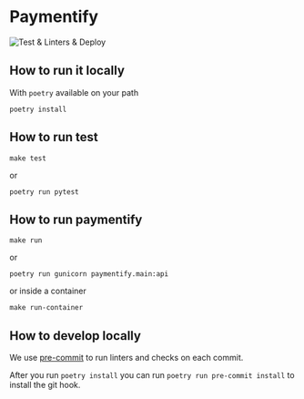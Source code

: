 # Paymentify
![Test & Linters & Deploy](https://github.com/barrachri/paymentify/workflows/Test%20&%20Linters%20&%20Deploy/badge.svg)

## How to run it locally

With `poetry` available on your path

```
poetry install
```

## How to run test
```
make test
```
or

```
poetry run pytest
```

## How to run paymentify
```
make run
```
or
```
poetry run gunicorn paymentify.main:api
```
or inside a container

```
make run-container
```

## How to develop locally
We use [pre-commit](https://pre-commit.com/) to run linters and checks on each commit.

After you run `poetry install` you can run `poetry run pre-commit install` to install the git hook.
